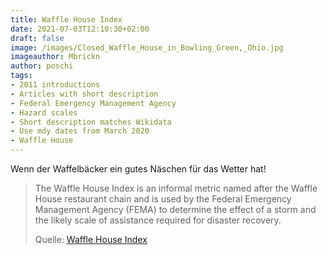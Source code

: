 ```yaml
---
title: Waffle House Index
date: 2021-07-03T12:10:30+02:00
draft: false
image: /images/Closed_Waffle_House_in_Bowling_Green,_Ohio.jpg
imageauthor: Mbrickn
author: poschi
tags: 
- 2011 introductions
- Articles with short description
- Federal Emergency Management Agency
- Hazard scales
- Short description matches Wikidata
- Use mdy dates from March 2020
- Waffle House
---
```


Wenn der Waffelbäcker ein gutes Näschen für das Wetter hat!

> The Waffle House Index is an informal metric named after the Waffle House
> restaurant chain and is used by the Federal Emergency Management Agency (FEMA)
> to determine the effect of a storm and the likely scale of assistance required
> for disaster recovery.
>
> Quelle: [Waffle House Index](https://en.wikipedia.org/wiki/Waffle_House_Index)
